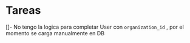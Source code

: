 # Tareas
[]- No tengo la logica para completar User con `organization_id` , por el momento se carga manualmente en DB 
